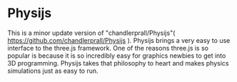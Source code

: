 # Physijs
 This is a minor update version of "chandlerprall/Physijs"( https://github.com/chandlerprall/Physijs ). Physijs brings a very easy to use interface to the three.js framework. One of the reasons three.js is so popular is because it is so incredibly easy for graphics newbies to get into 3D programming. Physijs takes that philosophy to heart and makes physics simulations just as easy to run.
